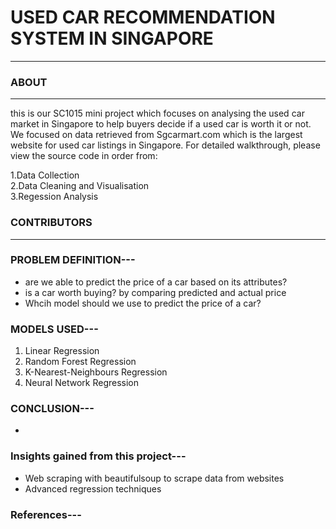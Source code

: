 # USED CAR RECOMMENDATION SYSTEM IN SINGAPORE
--------------


### ABOUT
---
this is our SC1015 mini project which focuses on analysing the used car market in Singapore to help buyers decide if a used car is worth it or not.
We focused on data retrieved from Sgcarmart.com which is the largest website for used car listings in Singapore. For detailed walkthrough, please view the source code in order from:

1.Data Collection  
2.Data Cleaning and Visualisation  
3.Regession Analysis

### CONTRIBUTORS
---


### PROBLEM DEFINITION---
* are we able to predict the price of a car based on its attributes?
* is a car worth buying? by comparing predicted and actual price
* Whcih model should we use to predict the price of a car?

### MODELS USED---
1. Linear Regression  
2. Random Forest Regression  
3. K-Nearest-Neighbours Regression
4. Neural Network Regression

### CONCLUSION---
* 

### Insights gained from this project---
* Web scraping with beautifulsoup to scrape data from websites
* Advanced regression techniques

### References---


